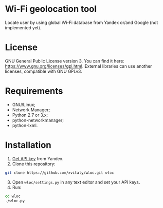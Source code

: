 # Wi-Fi geolocation tool
Locate user by using global Wi-Fi database from Yandex or/and Google (not implemented yet).

# License
GNU General Public License version 3. You can find it here: https://www.gnu.org/licenses/gpl.html. External libraries can use another licenses, compatible with GNU GPLv3.

# Requirements
 * GNU/Linux;
 * Network Manager;
 * Python 2.7 or 3.x;
 * python-networkmanager;
 * python-lxml.

# Installation
 1. [Get API key](https://tech.yandex.ru/maps/keys/get/) from Yandex.
 2. Clone this repository:
 ```bash
 git clone https://github.com/xvitaly/wloc.git wloc
 ```
 3. Open `wloc/settings.py` in any text editor and set your API keys.
 4. Run:
 ```bash
 cd wloc
 ./wloc.py
 ```

